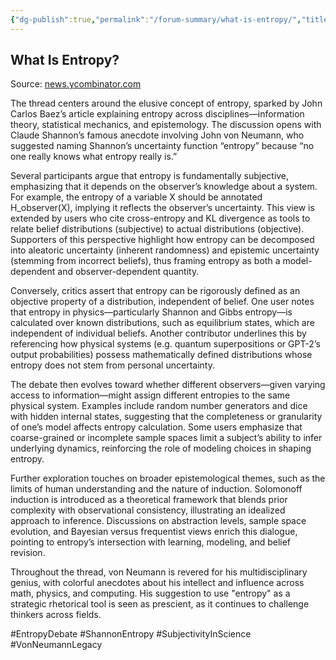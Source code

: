 ```yaml
---
{"dg-publish":true,"permalink":"/forum-summary/what-is-entropy/","title":"What is Entropy?","tags":["forum","summary"],"created":"2025-07-06T11:02:25.910+07:00","updated":"2025-08-07T06:03:03.938+07:00"}
---
```



## What Is Entropy?  

Source: [news.ycombinator.com](https://news.ycombinator.com/item?id=41037981)

The thread centers around the elusive concept of entropy, sparked by John Carlos Baez’s article explaining entropy across disciplines—information theory, statistical mechanics, and epistemology. The discussion opens with Claude Shannon’s famous anecdote involving John von Neumann, who suggested naming Shannon’s uncertainty function “entropy” because “no one really knows what entropy really is.”

Several participants argue that entropy is fundamentally subjective, emphasizing that it depends on the observer’s knowledge about a system. For example, the entropy of a variable X should be annotated H_observer(X), implying it reflects the observer’s uncertainty. This view is extended by users who cite cross-entropy and KL divergence as tools to relate belief distributions (subjective) to actual distributions (objective). Supporters of this perspective highlight how entropy can be decomposed into aleatoric uncertainty (inherent randomness) and epistemic uncertainty (stemming from incorrect beliefs), thus framing entropy as both a model-dependent and observer-dependent quantity.

Conversely, critics assert that entropy can be rigorously defined as an objective property of a distribution, independent of belief. One user notes that entropy in physics—particularly Shannon and Gibbs entropy—is calculated over known distributions, such as equilibrium states, which are independent of individual beliefs. Another contributor underlines this by referencing how physical systems (e.g. quantum superpositions or GPT-2’s output probabilities) possess mathematically defined distributions whose entropy does not stem from personal uncertainty.

The debate then evolves toward whether different observers—given varying access to information—might assign different entropies to the same physical system. Examples include random number generators and dice with hidden internal states, suggesting that the completeness or granularity of one’s model affects entropy calculation. Some users emphasize that coarse-grained or incomplete sample spaces limit a subject’s ability to infer underlying dynamics, reinforcing the role of modeling choices in shaping entropy.

Further exploration touches on broader epistemological themes, such as the limits of human understanding and the nature of induction. Solomonoff induction is introduced as a theoretical framework that blends prior complexity with observational consistency, illustrating an idealized approach to inference. Discussions on abstraction levels, sample space evolution, and Bayesian versus frequentist views enrich this dialogue, pointing to entropy’s intersection with learning, modeling, and belief revision.

Throughout the thread, von Neumann is revered for his multidisciplinary genius, with colorful anecdotes about his intellect and influence across math, physics, and computing. His suggestion to use "entropy" as a strategic rhetorical tool is seen as prescient, as it continues to challenge thinkers across fields.

#EntropyDebate #ShannonEntropy #SubjectivityInScience #VonNeumannLegacy
